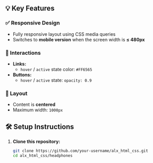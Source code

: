
## 💡 Key Features

### ✅ Responsive Design
- Fully responsive layout using CSS media queries
- Switches to **mobile version** when the screen width is **≤ 480px**

### 🎨 Interactions
- **Links:**
  - `hover` / `active` state color: `#FF6565`
- **Buttons:**
  - `hover` / `active` state: `opacity: 0.9`

### 📐 Layout
- Content is **centered**
- Maximum width: `1000px`

## 🛠️ Setup Instructions

1. **Clone this repository:**
   ```bash
   git clone https://github.com/your-username/alx_html_css.git
   cd alx_html_css/headphones
